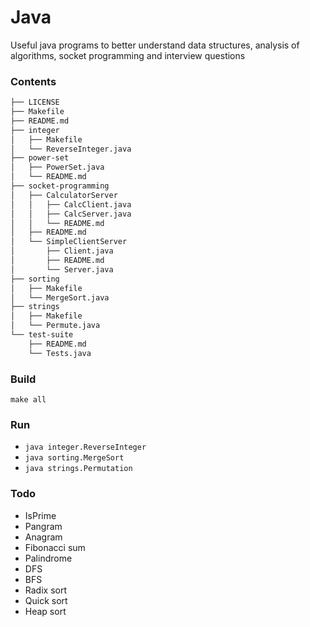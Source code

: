 # Java
Useful java programs to better understand data structures, analysis of algorithms, socket programming and interview questions

### Contents
```bash
├── LICENSE
├── Makefile
├── README.md
├── integer
│   ├── Makefile
│   └── ReverseInteger.java
├── power-set
│   ├── PowerSet.java
│   └── README.md
├── socket-programming
│   ├── CalculatorServer
│   │   ├── CalcClient.java
│   │   ├── CalcServer.java
│   │   └── README.md
│   ├── README.md
│   └── SimpleClientServer
│       ├── Client.java
│       ├── README.md
│       └── Server.java
├── sorting
│   ├── Makefile
│   └── MergeSort.java
├── strings
│   ├── Makefile
│   └── Permute.java
└── test-suite
    ├── README.md
    └── Tests.java
```

### Build
`make all`

### Run
- `java integer.ReverseInteger`
- `java sorting.MergeSort` 
- `java strings.Permutation`

### Todo
* IsPrime
* Pangram
* Anagram
* Fibonacci sum
* Palindrome
* DFS
* BFS
* Radix sort
* Quick sort
* Heap sort


